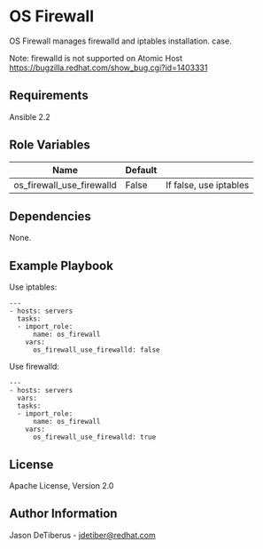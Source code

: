 OS Firewall
===========

OS Firewall manages firewalld and iptables installation.
case.

Note: firewalld is not supported on Atomic Host
https://bugzilla.redhat.com/show_bug.cgi?id=1403331

Requirements
------------

Ansible 2.2

Role Variables
--------------

| Name                      | Default |                                        |
|---------------------------|---------|----------------------------------------|
| os_firewall_use_firewalld | False   | If false, use iptables                 |

Dependencies
------------

None.

Example Playbook
----------------

Use iptables:
```
---
- hosts: servers
  tasks:
  - import_role:
      name: os_firewall
    vars:
      os_firewall_use_firewalld: false
```

Use firewalld:
```
---
- hosts: servers
  vars:
  tasks:
  - import_role:
      name: os_firewall
    vars:
      os_firewall_use_firewalld: true
```

License
-------

Apache License, Version 2.0

Author Information
------------------
Jason DeTiberus - jdetiber@redhat.com
